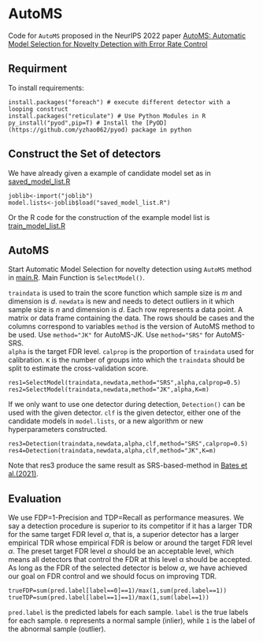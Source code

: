 # AutoMS
Code for `AutoMS` proposed in the NeurIPS 2022 paper [AutoMS: Automatic Model Selection for Novelty Detection with Error Rate Control](https://openreview.net/forum?id=HIslGib8XD&noteId=w4bHLYK4ZA9&referrer=%5BAuthor%20Console%5D(%2Fgroup%3Fid%3DNeurIPS.cc%2F2022%2FConference%2FAuthors%23your-submissions))
## Requirment
To install requirements:
```
install.packages("foreach") # execute different detector with a looping construct 
install.packages("reticulate") # Use Python Modules in R
py_install("pyod",pip=T) # Install the [PyOD](https://github.com/yzhao062/pyod) package in python
```
## Construct the Set of detectors
We have already given a example of candidate model set as in [saved_model_list.R](./saved_model_list.R)
```
joblib<-import("joblib")
model.lists<-joblib$load("saved_model_list.R")
```
Or the R code for the construction of the example model list is [train_model_list.R](./train_model_list.R)
## AutoMS
Start Automatic Model Selection for novelty detection using `AutoMS` method in [main.R](./main.R).
Main Function is `SelectModel()`.

`traindata` is used to train the score function which sample size is $m$ and dimension is $d$.
`newdata` is new and needs to detect outliers in it which sample size is $n$ and dimension is $d$.
Each row represents a data point. A matrix or data frame containing the data. The rows should be cases and the columns correspond to variables
`method` is the version of AutoMS method to be used. Use `method="JK"` for AutoMS-JK. Use `method="SRS"` for AutoMS-SRS.  
`alpha` is the target FDR level.
`calprop` is the proportion of `traindata` used for calibration.
`K` is the number of groups into which the `traindata` should be split to estimate the cross-validation score. 
```
res1=SelectModel(traindata,newdata,method="SRS",alpha,calprop=0.5)
res2=SelectModel(traindata,newdata,method="JK",alpha,K=m)
```
If we only want to use one detector during detection, `Detection()` can be used with the given detector.
`clf` is the given detector, either one of the candidate models in `model.lists`, or a new algorithm or new hyperparameters constructed.
```
res3=Detection(traindata,newdata,alpha,clf,method="SRS",calprop=0.5)
res4=Detection(traindata,newdata,alpha,clf,method="JK",K=m)
```
Note that res3 produce the same result as SRS-based-method in [Bates et al.(2021)](https://arxiv.org/abs/2104.08279).
## Evaluation
We use FDP=1-Precision and TDP=Recall as performance measures. We say a detection procedure is superior to its competitor if it has a larger TDR for the same target FDR level $\alpha$, that is, a superior detector has a larger empirical TDR whose empirical FDR is below or around the target FDR level $\alpha$. The preset target FDR level $\alpha$ should be an acceptable level, which means all detectors that control the FDR at this level α should be accepted. As long as the FDR of the selected detector is below $\alpha$, we have achieved our goal on FDR control and we should focus on improving TDR. 
```
trueFDP=sum(pred.label[label==0]==1)/max(1,sum(pred.label==1))
trueTDP=sum(pred.label[label==1]==1)/max(1,sum(label==1))
```
`pred.label` is the predicted labels for each sample. `label` is the true labels for each sample. `0` represents a normal sample (inlier), while `1` is the label of the abnormal sample (outlier).
